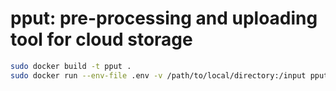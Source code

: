 # pput: pre-processing and uploading tool for cloud storage

```bash
sudo docker build -t pput .
sudo docker run --env-file .env -v /path/to/local/directory:/input pput
```
